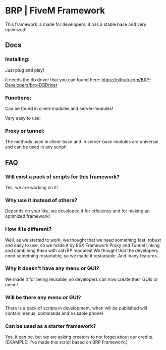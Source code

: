 # BRP | FiveM Framework

This framework is made for developers, it has a stable base and very optimized!

## Docs

### Installing:

Just plug and play!

It needs the db driver that you can found here:
https://github.com/BRP-Developers/brp-DBDriver

### Functions:

Can be found in client-modules and server-modules!

Very easy to use!

### Proxy or tunnel:

The methods used in client-base and in server-base modules are universal and can be used in any script!

## FAQ

### Will exist a pack of scripts for this framework?

Yes, we are working on it!

### Why use it instead of others?

Depends on your like, we developed it for efficiency and for making an optimized framework!

### How it is different?

Well, as we started to work, we thought that we need something fast, robust and easy to use, so we made it by ESX Framework Proxy and Tunnel linking and combining them with oldvRP modules! 
We thought that the developers need something restartable, so we made it restartable.
And many features...

### Why it doesn't have any menu or GUI?

We made it for being reusable, so developers can now create their GUIs or menu!

### Will be there any menu or GUI?

There is a pack of scripts in development, when will be published will contain menus, commands and a usable phone!

### Can be used as a starter framework?

Yes, it can be, but we are asking creators to not forget about our credits.
(EXAMPLE: I've made this script based on BRP Framework.)
